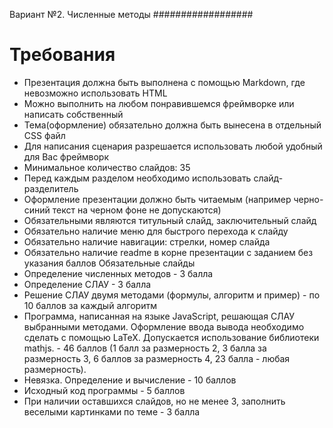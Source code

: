 Вариант №2. Численные методы
##################

Требования
==================
- Презентация должна быть выполнена с помощью Markdown, где невозможно использовать HTML
- Можно выполнить на любом понравившемся фреймворке или написать собственный
- Тема(оформление) обязательно должна быть вынесена в отдельный CSS файл
- Для написания сценария разрешается использовать любой удобный для Вас фреймворк
- Минимальное количество слайдов: 35
- Перед каждым разделом необходимо использовать слайд-разделитель
- Оформление презентации должно быть читаемым (например черно-синий текст на черном фоне не допускаются)
- Обязательными являются титульный слайд, заключительный слайд
- Обязательно наличие меню для быстрого перехода к слайду
- Обязательно наличие навигации: стрелки, номер слайда
- Обязательно наличие readme в корне презентации с заданием без указания баллов
Обязательные слайды
- Определение численных методов - 3 балла
- Определение СЛАУ - 3 балла
- Решение СЛАУ двумя методами (формулы, алгоритм и пример) - по 10 баллов за каждый алгоритм
- Программа, написанная на языке JavaScript, решающая СЛАУ выбранными методами. Оформление ввода вывода необходимо сделать с помощью LaTeX. Допускается использование библиотеки mathjs. - 46 баллов (1 балл за размерность 2, 3 балла за размерность 3, 6 баллов за размерность 4, 23 балла - любая размерность).
- Невязка. Определение и вычисление - 10 баллов
- Исходный код программы - 5 баллов
- При наличии оставшихся слайдов, но не менее 3, заполнить веселыми картинками по теме - 3 балла
